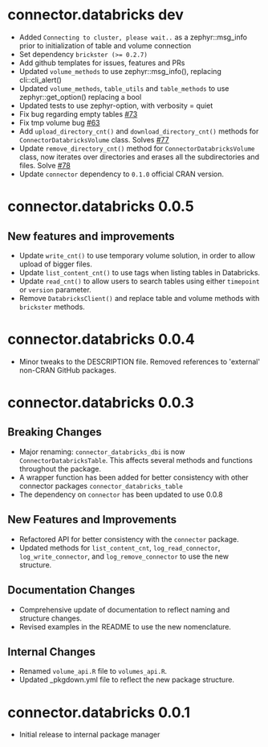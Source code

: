 # connector.databricks dev

* Added `Connecting to cluster, please wait..` as a zephyr::msg_info prior to initialization of table and volume connection
* Set dependency `brickster (>= 0.2.7)`
* Add github templates for issues, features and PRs
* Updated `volume_methods` to use zephyr::msg_info(), replacing cli::cli_alert()
* Updated `volume_methods`, `table_utils` and `table_methods` to use zephyr::get_option() replacing a bool
* Updated tests to use zephyr-option, with verbosity = quiet
* Fix bug regarding empty tables [#73](https://github.com/NovoNordisk-OpenSource/connector.databricks/issues/73)
* Fix tmp volume bug [#63](https://github.com/NovoNordisk-OpenSource/connector.databricks/issues/63)
* Add `upload_directory_cnt()` and `download_directory_cnt()` methods for
`ConnectorDatabricksVolume` class. Solves [#77](https://github.com/NovoNordisk-OpenSource/connector.databricks/issues/77)
* Update `remove_directory_cnt()` method for `ConnectorDatabricksVolume` class, now iterates over directories and erases all the subdirectories and files. Solve [#78](https://github.com/NovoNordisk-OpenSource/connector.databricks/issues/78)
* Update `connector` dependency to `0.1.0` official CRAN version.

# connector.databricks 0.0.5

## New features and improvements

* Update `write_cnt()` to use temporary volume solution, in order to allow upload of bigger files.
* Update `list_content_cnt()` to use tags when listing tables in Databricks.
* Update `read_cnt()` to allow users to search tables using either `timepoint` or `version` parameter.
* Remove `DatabricksClient()` and replace table and volume methods with `brickster` methods.

# connector.databricks 0.0.4

* Minor tweaks to the DESCRIPTION file. Removed references to 'external' non-CRAN GitHub packages.

# connector.databricks 0.0.3

## Breaking Changes

* Major renaming: `connector_databricks_dbi` is now `ConnectorDatabricksTable`. This affects several methods and functions throughout the package.
* A wrapper function has been added for better consistency with other connector packages `connector_databricks_table`
* The dependency on `connector` has been updated to use 0.0.8

## New Features and Improvements

* Refactored API for better consistency with the `connector` package.
* Updated methods for `list_content_cnt`, `log_read_connector`, `log_write_connector`, and `log_remove_connector` to use the new structure.

## Documentation Changes

* Comprehensive update of documentation to reflect naming and structure changes.
* Revised examples in the README to use the new nomenclature.

## Internal Changes

* Renamed `volume_api.R` file to `volumes_api.R`.
* Updated _pkgdown.yml file to reflect the new package structure.

# connector.databricks 0.0.1
* Initial release to internal package manager

